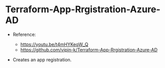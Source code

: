 # Terraform-App-Rrgistration-Azure-AD

- Reference:
  - https://youtu.be/t4mHYKeqW_Q
  - https://github.com/vipin-k/Terraform-App-Rrgistration-Azure-AD

- Creates an app registration. 